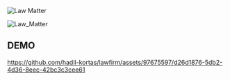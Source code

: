 ![Law Matter](https://github.com/hadil-kortas/lawfirm/assets/97675597/29b27acf-9b5e-4d1d-adec-6e7570e1f920)


![Law_Matter](https://github.com/hadil-kortas/lawfirm/assets/97675597/73818458-f92f-4cfb-a5eb-5a03514492a4)


## DEMO 

https://github.com/hadil-kortas/lawfirm/assets/97675597/d26d1876-5db2-4d36-8eec-42bc3c3cee61

